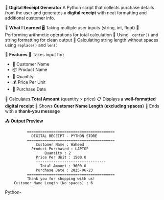 📜 **Digital Receipt Generator**
A Python script that collects purchase details from the user and generates a **digital receipt** with neat formatting and additional customer info.

🧠 **What I Learned**
🖥️ Taking multiple user inputs (string, int, float)
🧮 Performing arithmetic operations for total calculation
🎨 Using `.center()` and string formatting for clean output
🔢 Calculating string length without spaces using `replace()` and `len()`

🧩 **Features**
📝 Takes input for:

* 👤 Customer Name
* 📦 Product Name
* 🔢 Quantity
* 💰 Price Per Unit
* 📅 Purchase Date

🧾 Calculates **Total Amount** (quantity × price)
📋 Displays a **well-formatted digital receipt**
🔢 Shows **Customer Name Length (excluding spaces)**
🙏 Ends with a **thank-you message**

📤 **Output Preview**

```
          ========================================          
            DIGITAL RECEIPT - PYTHON STORE             
          ========================================          
              Customer Name : Waheed               
            Product Purchased : LAPTOP               
                  Quantity : 2                    
              Price Per Unit : 1500.0              
              --------------------------------        
                Total Amount : 3000.0             
              Purchase Date : 2025-06-23           
          ========================================          
          Thank you for shopping with us!          
    Customer Name Length (No spaces) : 6           
```

Python-